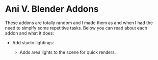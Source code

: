 # Ani V. Blender Addons

These addons are totally random and I made them as and when I had the need to simplfy some repetitive tasks.
Below you can read about each addon and what it does:

-   Add studio lightings:

    - Adds area lights to the scene for quick renders.

